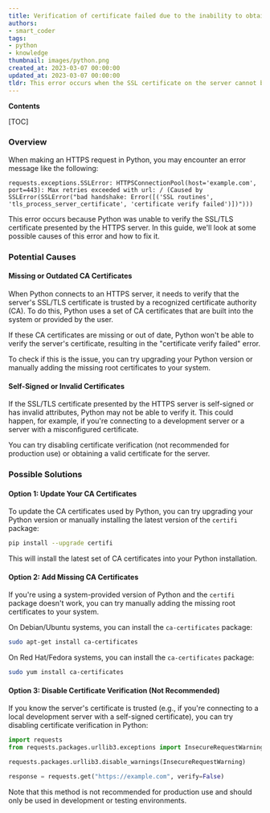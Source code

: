```yaml
---
title: Verification of certificate failed due to the inability to obtain the certificate of the issuing authority located locally
authors:
- smart_coder
tags:
- python
- knowledge
thumbnail: images/python.png
created_at: 2023-03-07 00:00:00
updated_at: 2023-03-07 00:00:00
tldr: This error occurs when the SSL certificate on the server cannot be verified by the client because the client is unable to find the local issuer certificate.
---
```


**Contents**

[TOC]

### Overview

When making an HTTPS request in Python, you may encounter an error message like the following:

```
requests.exceptions.SSLError: HTTPSConnectionPool(host='example.com', port=443): Max retries exceeded with url: / (Caused by SSLError(SSLError("bad handshake: Error([('SSL routines', 'tls_process_server_certificate', 'certificate verify failed')])")))
```

This error occurs because Python was unable to verify the SSL/TLS certificate presented by the HTTPS server. In this guide, we'll look at some possible causes of this error and how to fix it.

### Potential Causes

#### Missing or Outdated CA Certificates

When Python connects to an HTTPS server, it needs to verify that the server's SSL/TLS certificate is trusted by a recognized certificate authority (CA). To do this, Python uses a set of CA certificates that are built into the system or provided by the user.

If these CA certificates are missing or out of date, Python won't be able to verify the server's certificate, resulting in the "certificate verify failed" error.

To check if this is the issue, you can try upgrading your Python version or manually adding the missing root certificates to your system.

#### Self-Signed or Invalid Certificates

If the SSL/TLS certificate presented by the HTTPS server is self-signed or has invalid attributes, Python may not be able to verify it. This could happen, for example, if you're connecting to a development server or a server with a misconfigured certificate.

You can try disabling certificate verification (not recommended for production use) or obtaining a valid certificate for the server.

### Possible Solutions

#### Option 1: Update Your CA Certificates

To update the CA certificates used by Python, you can try upgrading your Python version or manually installing the latest version of the `certifi` package:

```bash
pip install --upgrade certifi
```

This will install the latest set of CA certificates into your Python installation.

#### Option 2: Add Missing CA Certificates

If you're using a system-provided version of Python and the `certifi` package doesn't work, you can try manually adding the missing root certificates to your system.

On Debian/Ubuntu systems, you can install the `ca-certificates` package:

```bash
sudo apt-get install ca-certificates
```

On Red Hat/Fedora systems, you can install the `ca-certificates` package:

```bash
sudo yum install ca-certificates
```

#### Option 3: Disable Certificate Verification (Not Recommended)

If you know the server's certificate is trusted (e.g., if you're connecting to a local development server with a self-signed certificate), you can try disabling certificate verification in Python:

```python
import requests
from requests.packages.urllib3.exceptions import InsecureRequestWarning

requests.packages.urllib3.disable_warnings(InsecureRequestWarning)

response = requests.get("https://example.com", verify=False)
```

Note that this method is not recommended for production use and should only be used in development or testing environments.
